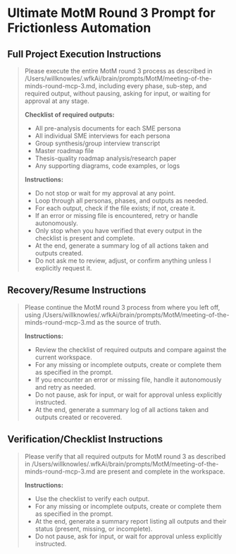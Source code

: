 # Ultimate MotM Round 3 Prompt for Frictionless Automation

## Full Project Execution Instructions

> Please execute the entire MotM round 3 process as described in /Users/willknowles/.wfkAi/brain/prompts/MotM/meeting-of-the-minds-round-mcp-3.md, including every phase, sub-step, and required output, without pausing, asking for input, or waiting for approval at any stage.
>
> **Checklist of required outputs:**
> - All pre-analysis documents for each SME persona
> - All individual SME interviews for each persona
> - Group synthesis/group interview transcript
> - Master roadmap file
> - Thesis-quality roadmap analysis/research paper
> - Any supporting diagrams, code examples, or logs
>
> **Instructions:**
> - Do not stop or wait for my approval at any point.
> - Loop through all personas, phases, and outputs as needed.
> - For each output, check if the file exists; if not, create it.
> - If an error or missing file is encountered, retry or handle autonomously.
> - Only stop when you have verified that every output in the checklist is present and complete.
> - At the end, generate a summary log of all actions taken and outputs created.
> - Do not ask me to review, adjust, or confirm anything unless I explicitly request it.

## Recovery/Resume Instructions

> Please continue the MotM round 3 process from where you left off, using /Users/willknowles/.wfkAi/brain/prompts/MotM/meeting-of-the-minds-round-mcp-3.md as the source of truth.
>
> **Instructions:**
> - Review the checklist of required outputs and compare against the current workspace.
> - For any missing or incomplete outputs, create or complete them as specified in the prompt.
> - If you encounter an error or missing file, handle it autonomously and retry as needed.
> - Do not pause, ask for input, or wait for approval unless explicitly instructed.
> - At the end, generate a summary log of all actions taken and outputs created or recovered.

## Verification/Checklist Instructions

> Please verify that all required outputs for MotM round 3 as described in /Users/willknowles/.wfkAi/brain/prompts/MotM/meeting-of-the-minds-round-mcp-3.md are present and complete in the workspace.
>
> **Instructions:**
> - Use the checklist to verify each output.
> - For any missing or incomplete outputs, create or complete them as specified in the prompt.
> - At the end, generate a summary report listing all outputs and their status (present, missing, or incomplete).
> - Do not pause, ask for input, or wait for approval unless explicitly instructed. 
